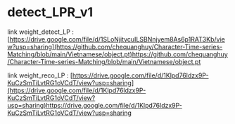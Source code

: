 # detect_LPR_v1
link weight_detect_LP : [https://drive.google.com/file/d/1SLoNjitvcuILSBNnjyem8As6p1RAT3Kb/view?usp=sharing](https://github.com/chequanghuy/Character-Time-series-Matching/blob/main/Vietnamese/object.pt)https://github.com/chequanghuy/Character-Time-series-Matching/blob/main/Vietnamese/object.pt


link weight_reco_LP  : [https://drive.google.com/file/d/1Klpd76ldzx9P-KuCzSmTiLvtRG1oVCdT/view?usp=sharing](https://drive.google.com/file/d/1Klpd76ldzx9P-KuCzSmTiLvtRG1oVCdT/view?usp=sharing)https://drive.google.com/file/d/1Klpd76ldzx9P-KuCzSmTiLvtRG1oVCdT/view?usp=sharing
